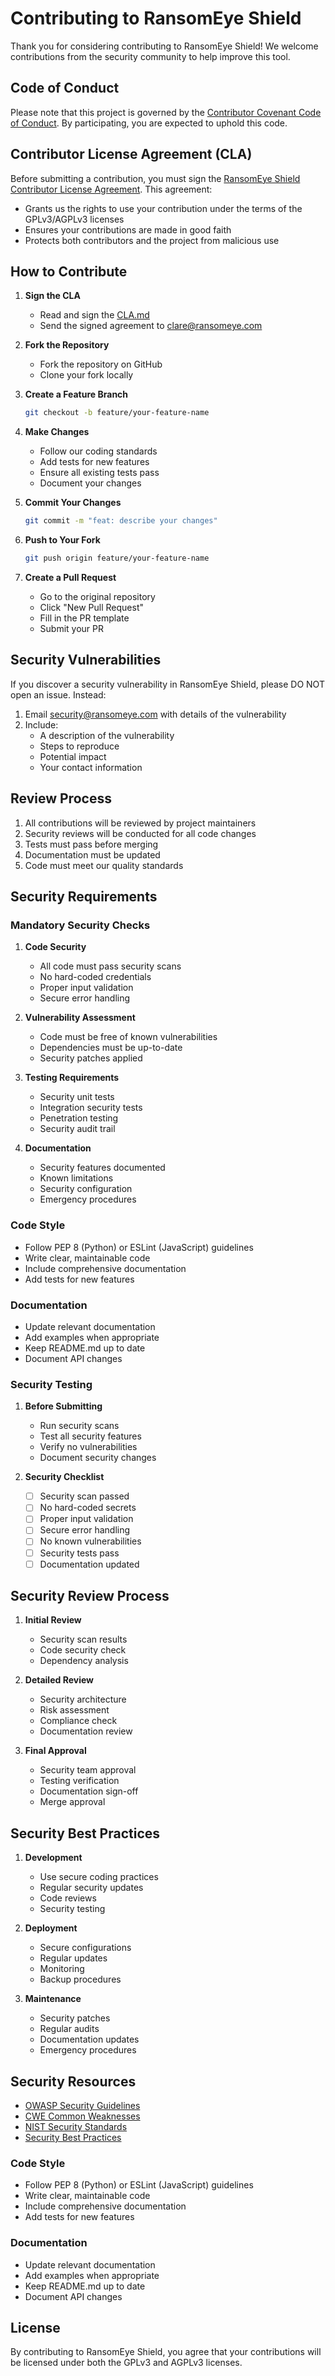 # Contributing to RansomEye Shield

Thank you for considering contributing to RansomEye Shield! We welcome contributions from the security community to help improve this tool.

## Code of Conduct

Please note that this project is governed by the [Contributor Covenant Code of Conduct](CODE_OF_CONDUCT.md). By participating, you are expected to uphold this code.

## Contributor License Agreement (CLA)

Before submitting a contribution, you must sign the [RansomEye Shield Contributor License Agreement](CLA.md). This agreement:

- Grants us the rights to use your contribution under the terms of the GPLv3/AGPLv3 licenses
- Ensures your contributions are made in good faith
- Protects both contributors and the project from malicious use

## How to Contribute

1. **Sign the CLA**
   - Read and sign the [CLA.md](CLA.md)
   - Send the signed agreement to clare@ransomeye.com

2. **Fork the Repository**
   - Fork the repository on GitHub
   - Clone your fork locally

3. **Create a Feature Branch**
   ```bash
   git checkout -b feature/your-feature-name
   ```

4. **Make Changes**
   - Follow our coding standards
   - Add tests for new features
   - Ensure all existing tests pass
   - Document your changes

5. **Commit Your Changes**
   ```bash
   git commit -m "feat: describe your changes"
   ```

6. **Push to Your Fork**
   ```bash
   git push origin feature/your-feature-name
   ```

7. **Create a Pull Request**
   - Go to the original repository
   - Click "New Pull Request"
   - Fill in the PR template
   - Submit your PR

## Security Vulnerabilities

If you discover a security vulnerability in RansomEye Shield, please DO NOT open an issue. Instead:

1. Email security@ransomeye.com with details of the vulnerability
2. Include:
   - A description of the vulnerability
   - Steps to reproduce
   - Potential impact
   - Your contact information

## Review Process

1. All contributions will be reviewed by project maintainers
2. Security reviews will be conducted for all code changes
3. Tests must pass before merging
4. Documentation must be updated
5. Code must meet our quality standards

## Security Requirements

### Mandatory Security Checks
1. **Code Security**
   - All code must pass security scans
   - No hard-coded credentials
   - Proper input validation
   - Secure error handling

2. **Vulnerability Assessment**
   - Code must be free of known vulnerabilities
   - Dependencies must be up-to-date
   - Security patches applied

3. **Testing Requirements**
   - Security unit tests
   - Integration security tests
   - Penetration testing
   - Security audit trail

4. **Documentation**
   - Security features documented
   - Known limitations
   - Security configuration
   - Emergency procedures

### Code Style
- Follow PEP 8 (Python) or ESLint (JavaScript) guidelines
- Write clear, maintainable code
- Include comprehensive documentation
- Add tests for new features

### Documentation
- Update relevant documentation
- Add examples when appropriate
- Keep README.md up to date
- Document API changes

### Security Testing

1. **Before Submitting**
   - Run security scans
   - Test all security features
   - Verify no vulnerabilities
   - Document security changes

2. **Security Checklist**
   - [ ] Security scan passed
   - [ ] No hard-coded secrets
   - [ ] Proper input validation
   - [ ] Secure error handling
   - [ ] No known vulnerabilities
   - [ ] Security tests pass
   - [ ] Documentation updated

## Security Review Process

1. **Initial Review**
   - Security scan results
   - Code security check
   - Dependency analysis

2. **Detailed Review**
   - Security architecture
   - Risk assessment
   - Compliance check
   - Documentation review

3. **Final Approval**
   - Security team approval
   - Testing verification
   - Documentation sign-off
   - Merge approval

## Security Best Practices

1. **Development**
   - Use secure coding practices
   - Regular security updates
   - Code reviews
   - Security testing

2. **Deployment**
   - Secure configurations
   - Regular updates
   - Monitoring
   - Backup procedures

3. **Maintenance**
   - Security patches
   - Regular audits
   - Documentation updates
   - Emergency procedures

## Security Resources

- [OWASP Security Guidelines](https://owasp.org/www-project-top-ten/)
- [CWE Common Weaknesses](https://cwe.mitre.org/)
- [NIST Security Standards](https://csrc.nist.gov/)
- [Security Best Practices](https://securitybestpractices.com/)

### Code Style
- Follow PEP 8 (Python) or ESLint (JavaScript) guidelines
- Write clear, maintainable code
- Include comprehensive documentation
- Add tests for new features

### Documentation
- Update relevant documentation
- Add examples when appropriate
- Keep README.md up to date
- Document API changes

## License

By contributing to RansomEye Shield, you agree that your contributions will be licensed under both the GPLv3 and AGPLv3 licenses.
